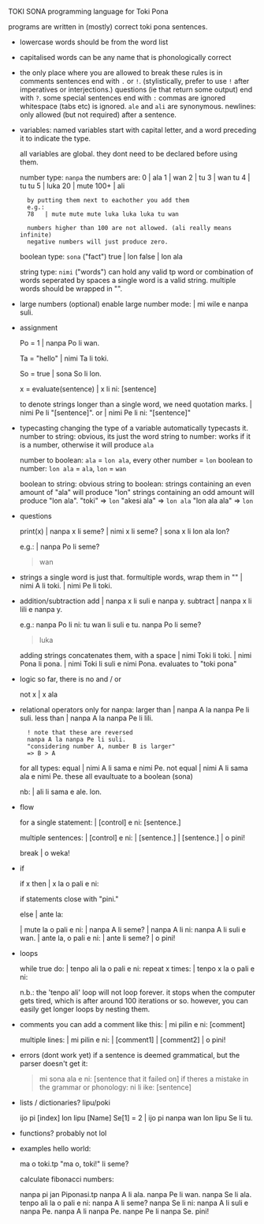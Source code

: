 TOKI SONA
programming language for Toki Pona 


programs are written in (mostly) correct toki pona sentences.
 * lowercase words should be from the word list
 * capitalised words can be any name that is phonologically correct
 * the only place where you are allowed to break these rules is in comments
sentences end with `.` or `!`. (stylistically, prefer to use `!` after imperatives or interjections.)
questions (ie that return some output) end with `?`.
some special sentences end with `:`
commas are ignored
whitespace (tabs etc) is ignored.
`ale` and `ali` are synonymous.
newlines: only allowed (but not required) after a sentence.

* variables:
	named variables start with capital letter, and a word preceding it to indicate the type.

	all variables are global. they dont need to be declared before using them.

	number type: `nanpa`
		the numbers are:
		0    | ala
		1    | wan 
		2    | tu 
		3    | wan tu
		4    | tu tu
		5    | luka
		20   | mute
		100+ | ali

		by putting them next to eachother you add them
		e.g.:
		78   | mute mute mute luka luka luka tu wan

		numbers higher than 100 are not allowed. (ali really means infinite)
		negative numbers will just produce zero.

	boolean type: `sona` ("fact")
		true  | lon
		false | lon ala

	string type: `nimi` ("words")
		can hold any valid tp word or combination of words seperated by spaces
		a single word is a valid string. multiple words should be wrapped in "".

* large numbers (optional)
	enable large number mode:
	| mi wile e nanpa suli.

* assignment

	Po = 1
	| nanpa Po li wan.

	Ta = "hello"
	| nimi Ta li toki.

	So = true
	| sona So li lon.

	x = evaluate(sentence)
	| x li ni: [sentence]

	to denote strings longer than a single word, we need quotation marks.
	| nimi Pe li "[sentence]".
	or
	| nimi Pe li ni: "[sentence]"

* typecasting
	changing the type of a variable automatically typecasts it.
	number to string: obvious, its just the word
	string to number: works if it is a number, otherwise it will produce `ala`

	number to boolean: `ala` = `lon ala`, every other number = `lon`
	boolean to number: `lon ala` = `ala`, `lon` = `wan`

	boolean to string: obvious
	string to boolean: strings containing an even amount of "ala" will produce "lon"
		strings containing an odd amount will produce "lon ala".
		"toki" => `lon`
		"akesi ala" => `lon ala`
		"lon ala ala" => `lon`

	
* questions

	print(x) | nanpa x li seme?
			 | nimi x li seme?
			 | sona x li lon ala lon?

	e.g.:
	| nanpa Po li seme?
	> wan

* strings
	a single word is just that. 
	formultiple words, wrap them in ""
	| nimi A li toki.
	| nimi Pe li toki.


* addition/subtraction
	add
	| nanpa x li suli e nanpa y.
	subtract
	| nanpa x li lili e nanpa y.

	e.g.:
	nanpa Po li ni: tu wan li suli e tu.
	nanpa Po li seme?
	> luka

	adding strings concatenates them, with a space
	| nimi Toki li toki.
	| nimi Pona li pona.
	| nimi Toki li suli e nimi Pona. 
	evaluates to "toki pona"



* logic
	so far, there is no and / or
	
	not x
	| x ala

* relational operators
	only for nanpa:
		larger than
		| nanpa A la nanpa Pe li suli.
		less than
		| nanpa A la nanpa Pe li lili.
		
		! note that these are reversed
		nanpa A la nanpa Pe li suli.
		"considering number A, number B is larger"
		=> B > A

	for all types:
		equal
		| nimi A li sama e nimi Pe.
		not equal
		| nimi A li sama ala e nimi Pe.
	these all evaultuate to a boolean (sona)

	nb: 
	| ali li sama e ale.
	lon.


* flow
	
	for a single statement:
	| [control] e ni: [sentence.]

	multiple sentences:
	| [control] e ni:
	| 	[sentence.]
	| 	[sentence.]
	| o pini!

	break | o weka!

* if
	
	if x then | x la o pali e ni:

	if statements close with "pini."

	else | ante la:

	| mute la o pali e ni:
	| 	nanpa A li seme?
	| 	nanpa A li ni: nanpa A li suli e wan.
	| ante la, o pali e ni:
	|   ante li seme?
	| o pini!

* loops
	
	while true do:  | tenpo ali la o pali e ni: 
	repeat x times: | tenpo x la o pali e ni:

	n.b.: 
	the 'tenpo ali' loop will not loop forever. 
	it stops when the computer gets tired, which is after around 100 iterations or so.
	however, you can easily get longer loops by nesting them.

* comments
	you can add a comment like this:
	| mi pilin e ni: [comment]

	multiple lines:
	| mi pilin e ni: 
	|    [comment1]
	|    [comment2]
	| o pini!


* errors (dont work yet)
	if a sentence is deemed grammatical, but the parser doesn't get it:
	> mi sona ala e ni: [sentence that it failed on]
	if theres a mistake in the grammar or phonology:
	> ni li ike: [sentence]


* lists / dictionaries?
	lipu/poki

	ijo pi [index] lon lipu [Name]
	Se[1] = 2 | ijo pi nanpa wan lon lipu Se li tu.

* functions?
	probably not lol

* examples 
	hello world:

	ma o toki.tp
		"ma o, toki!" li seme?

	calculate fibonacci numbers:

	nanpa pi jan Piponasi.tp
		nanpa A li ala.
		nanpa Pe li wan.
		nanpa Se li ala.
		tenpo ali la o pali e ni:
			nanpa A li seme?
			nanpa Se li ni: nanpa A li suli e nanpa Pe.
			nanpa A li nanpa Pe.
			nanpe Pe li nanpa Se.
		pini!
